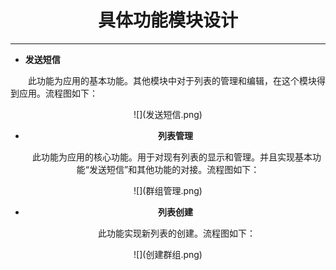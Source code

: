 # <center>具体功能模块设计


---


* **发送短信**

　　此功能为应用的基本功能。其他模块中对于列表的管理和编辑，在这个模块得到应用。流程图如下：
<center>
![](发送短信.png)


* **列表管理**

　　此功能为应用的核心功能。用于对现有列表的显示和管理。并且实现基本功能“发送短信”和其他功能的对接。流程图如下：
<center>
![](群组管理.png)

* **列表创建**

　　此功能实现新列表的创建。流程图如下：
<center>
![](创建群组.png)


